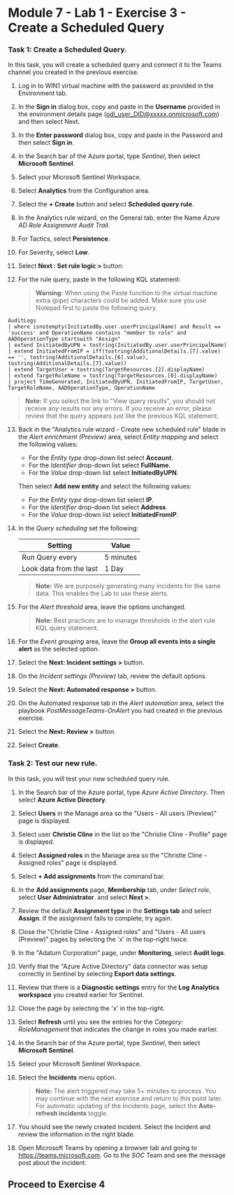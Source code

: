 # Module 7 - Lab 1 - Exercise 3 - Create a Scheduled Query

### Task 1: Create a Scheduled Query.

In this task, you will create a scheduled query and connect it to the Teams channel you created in the previous exercise.

1. Log in to WIN1 virtual machine with the password as provided in the Environment tab.  

1. In the **Sign in** dialog box, copy and paste in the **Username** provided in the environment details page (odl_user_DID@xxxxx.onmicrosoft.com) and then select Next.

1. In the **Enter password** dialog box, copy and paste in the Password and then select **Sign in**.

4. In the Search bar of the Azure portal, type *Sentinel*, then select **Microsoft Sentinel**.

5. Select your Microsoft Sentinel Workspace.

6. Select **Analytics** from the Configuration area.

7. Select the **+ Create** button and select **Scheduled query rule**.

8. In the Analytics rule wizard, on the General tab, enter the Name *Azure AD Role Assignment Audit Trail*.

9. For Tactics, select **Persistence**.

10. For Severity, select **Low**.

11. Select **Next : Set rule logic >** button:

12. For the rule query, paste in the following KQL statement:

    >**Warning:** When using the Paste function to the virtual machine extra (pipe) characters could be added. Make sure you use Notepad first to paste the following query.

```KQL
AuditLogs 
| where isnotempty(InitiatedBy.user.userPrincipalName) and Result == 'success' and OperationName contains "member to role" and AADOperationType startswith "Assign"
| extend InitiatedByUPN = tostring(InitiatedBy.user.userPrincipalName)
| extend InitiatedFromIP = iff(tostring(AdditionalDetails.[7].value) == '', tostring(AdditionalDetails.[6].value), tostring(AdditionalDetails.[7].value))
| extend TargetUser = tostring(TargetResources.[2].displayName)
| extend TargetRoleName = tostring(TargetResources.[0].displayName)
| project TimeGenerated, InitiatedByUPN, InitiatedFromIP, TargetUser, TargetRoleName, AADOperationType, OperationName
```

>**Note:** If you select the link to "View query results", you should not receive any results nor any errors. If you receive an error, please review that the query appears just like the previous KQL statement.

13. Back in the "Analytics rule wizard - Create new scheduled rule" blade in the *Alert enrichment (Preview)* area, select *Entity mapping* and select the following values: 

    - For the *Entity type* drop-down list select **Account**.
    - For the *Identifier* drop-down list select **FullName**.
    - For the *Value* drop-down list select **InitiatedByUPN**.

    Then select **Add new entity** and select the following values:

    - For the *Entity type* drop-down list select **IP**.
    - For the *Identifier* drop-down list select **Address**.
    - For the *Value* drop-down list select **InitiatedFromIP**.

14. In the *Query scheduling* set the following:

    |Setting|Value|
    |---|---|
    |Run Query every|5 minutes|
    |Look data from the last|1 Day|

    >**Note:** We are purposely generating many incidents for the same data.  This enables the Lab to use these alerts.

15. For the *Alert threshold* area, leave the options unchanged.

    >**Note:** Best practices are to manage thresholds in the alert rule KQL query statement.

16. For the *Event grouping* area, leave the **Group all events into a single alert** as the selected option.

17. Select the **Next: Incident settings >** button.  

18. On the *Incident settings (Preview)* tab, review the default options.

19. Select the **Next: Automated response >** button.

20. On the Automated response tab in the *Alert automation* area, select the playbook *PostMessageTeams-OnAlert* you had created in the previous exercise.

22. Select the **Next: Review >** button.
  
23. Select **Create**.


### Task 2: Test our new rule.

In this task, you will test your new scheduled query rule.

1. In the Search bar of the Azure portal, type *Azure Active Directory*. Then select **Azure Active Directory**.

2. Select **Users** in the Manage area so the "Users - All users (Preview)" page is displayed.

3. Select user **Christie Cline** in the list so the "Christie Cline - Profile" page is displayed.

4. Select **Assigned roles** in the Manage area so the "Christie Cline - Assigned roles" page is displayed.

5. Select **+ Add assignments** from the command bar.

6. In the **Add assignments** page, **Membership** tab, under *Select role*, select **User Administrator**. and select **Next >**.

7. Review the default **Assignment type** in the **Settings tab** and select **Assign**. If the assignment fails to complete, try again.

8. Close the "Christie Cline - Assigned roles" and "Users - All users (Preview)" pages by selecting the 'x' in the top-right twice.

9. In the "Adatum Corporation" page, under **Monitoring**, select **Audit logs**.

10. Verify that the "Azure Active Directory" data connector was setup correctly in Sentinel by selecting **Export data settings**.

11. Review that there is a **Diagnostic settings** entry for the **Log Analytics workspace** you created earlier for Sentinel.

12. Close the page by selecting the 'x' in the top-right.

13. Select **Refresh** until you see the entries for the *Category: RoleManagement* that indicates the change in roles you made earlier.

14. In the Search bar of the Azure portal, type *Sentinel*, then select **Microsoft Sentinel**.

15. Select your Microsoft Sentinel Workspace.

16. Select the **Incidents** menu option.

    >**Note:** The alert triggered may take 5+ minutes to process. You may continue with the next exercise and return to this point later. For automatic updating of the Incidents page, select the **Auto-refresh incidents** toggle.

17. You should see the newly created Incident. Select the Incident and review the information in the right blade.

18. Open Microsoft Teams by opening a browser tab and going to https://teams.microsoft.com. Go to the *SOC* Team and see the message post about the incident.

## Proceed to Exercise 4
